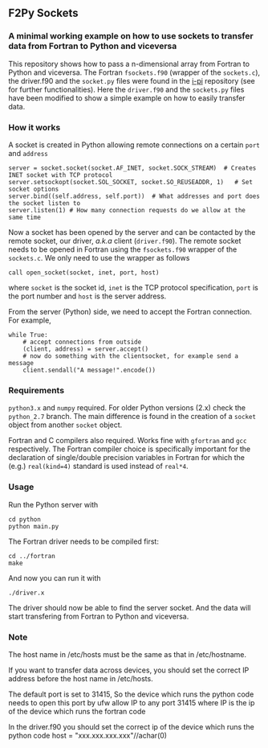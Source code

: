 
## **F2Py Sockets**
### A minimal working example on how to use sockets to transfer data from Fortran to Python and viceversa
This repository shows how to pass a n-dimensional array from Fortran to Python and viceversa. The Fortran `fsockets.f90` (wrapper of the `sockets.c`), the driver.f90 and the `socket.py` files were found in the [i-pi](https://github.com/i-pi/i-pi) repository (see for further functionalities). Here  the `driver.f90` and the `sockets.py` files have been modified to show a simple example on how to easily transfer data.

### How it works
A socket is created in Python allowing remote connections on a certain `port` and `address`
~~~~
server = socket.socket(socket.AF_INET, socket.SOCK_STREAM) 	# Creates INET socket with TCP protocol
server.setsockopt(socket.SOL_SOCKET, socket.SO_REUSEADDR, 1)   # Set socket options
server.bind((self.address, self.port))	# What addresses and port does the socket listen to
server.listen(1) # How many connection requests do we allow at the same time
~~~~
Now a socket has been opened by the server and can be contacted by the remote socket, our driver, _a.k.a_ client (`driver.f90`). The remote socket needs to be opened in Fortran using the `fsockets.f90` wrapper of the `sockets.c`. We only need to use the wrapper as follows
~~~~
call open_socket(socket, inet, port, host)
~~~~
where `socket` is the socket id, `inet` is the TCP protocol specification, `port` is the port number and `host` is the server address.

From the server (Python) side, we need to accept the Fortran connection. For example,
~~~~
while True:
    # accept connections from outside
    (client, address) = server.accept()
    # now do something with the clientsocket, for example send a message
    client.sendall("A message!".encode())
~~~~

### Requirements
`python3.x` and `numpy` required. For older Python versions (2.x) check the `python_2.7` branch. The main difference is found in the creation of a `socket` object from another `socket` object.


Fortran and C compilers also required. Works fine with `gfortran` and `gcc` respectively. The Fortran compiler choice is specifically important for the declaration of single/double precision variables in Fortran for which the (e.g.) `real(kind=4)` standard is used instead of `real*4`.


### Usage
Run the Python server with
~~~~
cd python
python main.py
~~~~
The Fortran driver needs to be compiled first:
~~~~
cd ../fortran
make
~~~~
And now you can run it with
~~~~
./driver.x
~~~~
The driver should now be able to find the server socket. And the data will start transfering from Fortran to Python and viceversa.

### Note
The host name in /etc/hosts must be the same as that in /etc/hostname. 

If you want to transfer data across devices, you should set the correct IP address before the host name in /etc/hosts.

The default port is set to 31415, So the device which runs the python code needs to open this port by 
ufw allow IP to any port 31415
where IP is the ip of the device which runs the fortran code

In the driver.f90 you should set the correct ip of the device which runs the python code
host = "xxx.xxx.xxx.xxx"//achar(0)
